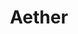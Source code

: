 ---
layout: post
title: Aether
site: http://www.getaether.net/
image: /lib/img/projects/aether.png
category: demo
whichdd: November 2013
maker:
- name: Burak Nehbit
  school: Parsons
  twitter: nehbit
---